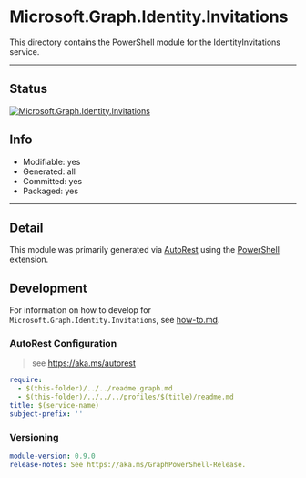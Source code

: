 <!-- region Generated -->
# Microsoft.Graph.Identity.Invitations
This directory contains the PowerShell module for the IdentityInvitations service.

---
## Status
[![Microsoft.Graph.Identity.Invitations](https://img.shields.io/powershellgallery/v/Microsoft.Graph.Identity.Invitations.svg?style=flat-square&label=Microsoft.Graph.Identity.Invitations "Microsoft.Graph.Identity.Invitations")](https://www.powershellgallery.com/packages/Microsoft.Graph.Identity.Invitations/)

## Info
- Modifiable: yes
- Generated: all
- Committed: yes
- Packaged: yes

---
## Detail
This module was primarily generated via [AutoRest](https://github.com/Azure/autorest) using the [PowerShell](https://github.com/Azure/autorest.powershell) extension.

## Development
For information on how to develop for `Microsoft.Graph.Identity.Invitations`, see [how-to.md](how-to.md).
<!-- endregion -->

### AutoRest Configuration

> see https://aka.ms/autorest

``` yaml
require:
  - $(this-folder)/../../readme.graph.md
  - $(this-folder)/../../../profiles/$(title)/readme.md
title: $(service-name)
subject-prefix: ''

```
### Versioning

``` yaml
module-version: 0.9.0
release-notes: See https://aka.ms/GraphPowerShell-Release.
```
